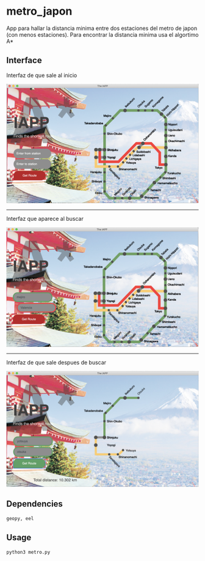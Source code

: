 # metro_japon
App para hallar la distancia minima entre dos estaciones del metro de japon (con menos estaciones).
Para encontrar la distancia minima usa el algortimo A*

## Interface
Interfaz de que sale al inicio

![picture](interfaz/Interfaz.png)

---

Interfaz que aparece al buscar

![picture](interfaz/Interfaz2.png)

---

Interfaz de que sale despues de buscar

![picture](interfaz/interfaz3.png)

## Dependencies
```
geopy, eel
```
## Usage
```
python3 metro.py
```
